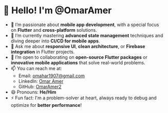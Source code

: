 # 👋 Hello! I'm @OmarAmer

- 👀 I’m passionate about **mobile app development**, with a special focus on **Flutter** and **cross-platform** solutions.
- 🌱 I’m currently mastering **advanced state management** techniques and diving deeper into **CI/CD for mobile apps**.
- 💬 Ask me about **responsive UI**, **clean architecture**, or **Firebase integration** in Flutter projects.
- 💞️ I’m open to collaborating on **open-source Flutter packages** or **innovative mobile applications** that solve real-world problems.
- 📫 You can reach me at:  
   - Email: omahar1907@gmail.com  
   - LinkedIn: [Omar Amer](https://www.linkedin.com/in/omaramer2)  
   - GitHub: [OmarAmer2](https://github.com/omaaramer)
- 😄 Pronouns: **He/Him**
- ⚡ Fun fact: I'm a problem-solver at heart, always ready to debug and optimize for **better performance**!

<!---
OmarAmer2/OmarAmer2 is a ✨ special ✨ repository because its `README.md` (this file) appears on your GitHub profile.
You can click the Preview link to take a look at your changes.
--->
